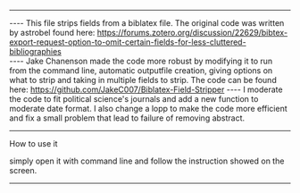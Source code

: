****************************

---- This file strips fields from a biblatex file. The original code was written by astrobel found here: 
https://forums.zotero.org/discussion/22629/bibtex-export-request-option-to-omit-certain-fields-for-less-cluttered-bibliographies  
---- Jake Chanenson made the code more robust by modifying it to run from the command line, automatic outputfile creation, giving options on what to strip 
and taking in multiple fields to strip. The code can be found here:
https://github.com/JakeC007/Biblatex-Field-Stripper
---- I moderate the code to fit political science's journals and add a new function to moderate date format. I also change a lopp to make the code more efficient and fix a small problem that lead to failure of removing abstract. 

******************************
How to use it

simply open it with command line and follow the instruction showed on the screen. 

*******************************

